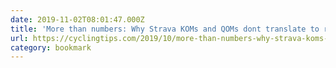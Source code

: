 ```yaml
---
date: 2019-11-02T08:01:47.000Z
title: 'More than numbers: Why Strava KOMs and QOMs dont translate to race wins | CyclingTips'
url: https://cyclingtips.com/2019/10/more-than-numbers-why-strava-koms-and-qoms-dont-translate-to-race-wins/
category: bookmark
---
```

